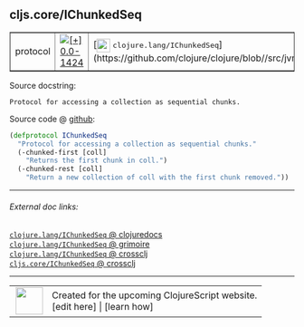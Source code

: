 ## cljs.core/IChunkedSeq



 <table border="1">
<tr>
<td>protocol</td>
<td><a href="https://github.com/cljsinfo/cljs-api-docs/tree/0.0-1424"><img valign="middle" alt="[+] 0.0-1424" title="Added in 0.0-1424" src="https://img.shields.io/badge/+-0.0--1424-lightgrey.svg"></a> </td>
<td>
[<img height="24px" valign="middle" src="http://i.imgur.com/1GjPKvB.png"> <samp>clojure.lang/IChunkedSeq</samp>](https://github.com/clojure/clojure/blob//src/jvm/clojure/lang/IChunkedSeq.java)
</td>
</tr>
</table>







Source docstring:

```
Protocol for accessing a collection as sequential chunks.
```


Source code @ [github](https://github.com/clojure/clojurescript/blob/r3119/src/cljs/cljs/core.cljs#L595-L600):

```clj
(defprotocol IChunkedSeq
  "Protocol for accessing a collection as sequential chunks."
  (-chunked-first [coll]
    "Returns the first chunk in coll.")
  (-chunked-rest [coll]
    "Return a new collection of coll with the first chunk removed."))
```

<!--
Repo - tag - source tree - lines:

 <pre>
clojurescript @ r3119
└── src
    └── cljs
        └── cljs
            └── <ins>[core.cljs:595-600](https://github.com/clojure/clojurescript/blob/r3119/src/cljs/cljs/core.cljs#L595-L600)</ins>
</pre>

-->

---



###### External doc links:

[`clojure.lang/IChunkedSeq` @ clojuredocs](http://clojuredocs.org/clojure.lang/IChunkedSeq)<br>
[`clojure.lang/IChunkedSeq` @ grimoire](http://conj.io/store/v1/org.clojure/clojure/1.7.0-beta3/clj/clojure.lang/IChunkedSeq/)<br>
[`clojure.lang/IChunkedSeq` @ crossclj](http://crossclj.info/fun/clojure.lang/IChunkedSeq.html)<br>
[`cljs.core/IChunkedSeq` @ crossclj](http://crossclj.info/fun/cljs.core.cljs/IChunkedSeq.html)<br>

---

 <table>
<tr><td>
<img valign="middle" align="right" width="48px" src="http://i.imgur.com/Hi20huC.png">
</td><td>
Created for the upcoming ClojureScript website.<br>
[edit here] | [learn how]
</td></tr></table>

[edit here]:https://github.com/cljsinfo/cljs-api-docs/blob/master/cljsdoc/cljs.core_IChunkedSeq.cljsdoc
[learn how]:https://github.com/cljsinfo/cljs-api-docs/wiki/cljsdoc-files

<!--

This information was too distracting to show to readers, but I'll leave it
commented here since it is helpful to:

- pretty-print the data used to generate this document
- and show how to retrieve that data



The API data for this symbol:

```clj
{:ns "cljs.core",
 :name "IChunkedSeq",
 :history [["+" "0.0-1424"]],
 :type "protocol",
 :full-name-encode "cljs.core_IChunkedSeq",
 :source {:code "(defprotocol IChunkedSeq\n  \"Protocol for accessing a collection as sequential chunks.\"\n  (-chunked-first [coll]\n    \"Returns the first chunk in coll.\")\n  (-chunked-rest [coll]\n    \"Return a new collection of coll with the first chunk removed.\"))",
          :title "Source code",
          :repo "clojurescript",
          :tag "r3119",
          :filename "src/cljs/cljs/core.cljs",
          :lines [595 600]},
 :methods [{:name "-chunked-first",
            :signature ["[coll]"],
            :docstring "Returns the first chunk in coll."}
           {:name "-chunked-rest",
            :signature ["[coll]"],
            :docstring "Return a new collection of coll with the first chunk removed."}],
 :full-name "cljs.core/IChunkedSeq",
 :clj-symbol "clojure.lang/IChunkedSeq",
 :docstring "Protocol for accessing a collection as sequential chunks."}

```

Retrieve the API data for this symbol:

```clj
;; from Clojure REPL
(require '[clojure.edn :as edn])
(-> (slurp "https://raw.githubusercontent.com/cljsinfo/cljs-api-docs/catalog/cljs-api.edn")
    (edn/read-string)
    (get-in [:symbols "cljs.core/IChunkedSeq"]))
```

-->
